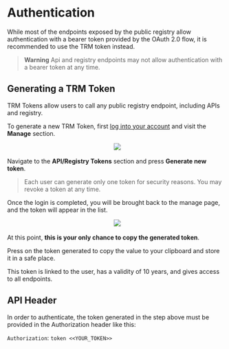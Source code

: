 

# Authentication


While most of the endpoints exposed by the public registry allow authentication with a bearer token provided by the OAuth 2.0 flow, it is recommended to use the TRM token instead.


> **Warning**
Api and registry endpoints may not allow authentication with a bearer token at any time.


## Generating a TRM Token


TRM Tokens allow users to call any public registry endpoint, including APIs and registry.


To generate a new TRM Token, first [log into your account](https://trmregistry.com/profile) and visit the **Manage** section.


<p align="center">
  <img src="../_media/profile_dropdown.png" />
</p>


Navigate to the **API/Registry Tokens** section and press **Generate new token**.


> Each user can generate only one token for security reasons. You may revoke a token at any time.


Once the login is completed, you will be brought back to the manage page, and the token will appear in the list.


<p align="center">
  <img src="../_media/token_generation.png" />
</p>


At this point, **this is your only chance to copy the generated token**.


Press on the token generated to copy the value to your clipboard and store it in a safe place.


This token is linked to the user, has a validity of 10 years, and gives access to all endpoints.


## API Header


In order to authenticate, the token generated in the step above must be provided in the Authorization header like this:


`Authorization`: `token <<YOUR_TOKEN>>`